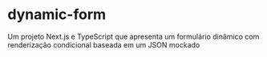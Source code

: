 # dynamic-form
Um projeto Next.js e TypeScript que apresenta um formulário dinâmico com renderização condicional baseada em um JSON mockado
